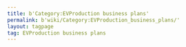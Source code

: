 ```yaml
---
title: b'Category:EVProduction business plans'
permalink: b'wiki/Category:EVProduction_business_plans/'
layout: tagpage
tag: EVProduction business plans
---
```



